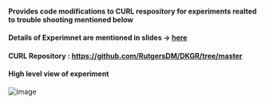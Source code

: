 #### Provides code modifications to CURL respository for experiments realted to trouble shooting mentioned below
#### Details of Experimnet are mentioned in slides -> [here](https://github.com/SankarshU/Knowledge-Graph-Reasoning/blob/1f41f39ab68d6cada3aeb5dda0b3d8dd2cacc1c6/Experiments_with_CURL/KGR-Path%20Based%20Reasoning%20CURL.pptx)
#### CURL Repository : https://github.com/RutgersDM/DKGR/tree/master
#### High level view of experiment
![image](https://github.com/SankarshU/Knowledge-Graph-Reasoning/assets/44226862/a7b055fc-6a57-4c9a-afd7-46355e261522)
